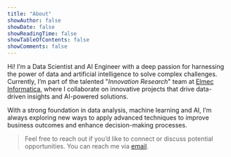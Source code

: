 ```yaml
---
title: "About"
showAuthor: false
showDate: false
showReadingTime: false
showTableOfContents: false
showComments: false
---
```


Hi! I’m a Data Scientist and AI Engineer with a deep passion for harnessing the power of data and artificial
intelligence to solve complex challenges. Currently, I’m part of the talented "_Innovation Research_" team
at [Elmec Informatica](https://www.elmec.com/), where I collaborate on innovative projects that drive data-driven
insights and AI-powered solutions.

With a strong foundation in data analysis, machine learning and AI, I’m always exploring new ways to apply advanced
techniques to improve business outcomes and enhance decision-making processes.

> Feel free to reach out if you’d like to connect or discuss potential opportunities. You can reach me
> via [email](molinati2211@gmail.com).
